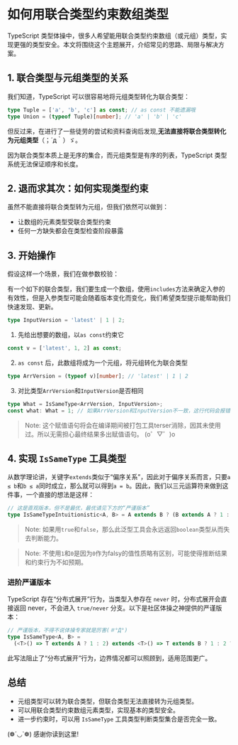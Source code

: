 # 如何用联合类型约束数组类型

TypeScript 类型体操中，很多人希望能用联合类型约束数组（或元组）类型，实现更强的类型安全。本文将围绕这个主题展开，介绍常见的思路、局限与解决方案。

## 1. 联合类型与元组类型的关系

我们知道，TypeScript 可以很容易地将元组类型转化为联合类型：

```typescript
type Tuple = ['a', 'b', 'c'] as const; // as const 不能遗漏哦
type Union = (typeof Tuple)[number]; // 'a' | 'b' | 'c'
```

但反过来，在进行了一些徒劳的尝试和资料查询后发现,**无法直接将联合类型转化为元组类型**（；´д｀）ゞ。

因为联合类型本质上是无序的集合，而元组类型是有序的列表，TypeScript 类型系统无法保证顺序和长度。

## 2. 退而求其次：如何实现类型约束

虽然不能直接将联合类型转为元组，但我们依然可以做到：

- 让数组的元素类型受联合类型约束
- 任何一方缺失都会在类型检查阶段暴露

## 3. 开始操作

假设这样一个场景，我们在做参数校验：

有一个如下的联合类型，我们要生成一个数组，使用`includes`方法来确定入参的有效性，但是入参类型可能会随着版本变化而变化，我们希望类型提示能帮助我们快速发现、更新。

```typescript
type InputVersion = 'latest' | 1 | 2;
```

1. 先给出想要的数组，以`as const`约束它

```typescript
const v = ['latest', 1, 2] as const;
```

2. `as const` 后，此数组将成为一个元组，将元组转化为联合类型

```typescript
type ArrVersion = (typeof v)[number]; // 'latest' | 1 | 2
```

3. 对比类型`ArrVersion`和`InputVersion`是否相同

```typescript
type What = IsSameType<ArrVersion, InputVersion>;
const what: What = 1; // 如果ArrVersion和InputVersion不一致，这行代码会报错
```

> Note: 这个赋值语句将会在编译期间被打包工具terser消除，因其未使用过。所以无需担心最终结果多出赋值语句。 (o゜▽゜)o

## 4. 实现 `IsSameType` 工具类型

从数学理论讲，关键字`extends`类似于“偏序关系”，因此对于偏序关系而言，只要`a ≤ b`和`b ≤ a`同时成立，那么就可以得到`a = b`。因此，我们以三元运算符来做到这件事，一个直接的想法是这样：

```typescript
// 这是直观版本，但不是最优，最优请见下方的“严谨版本”
type IsSameTypeIntuitionistic<A, B> = A extends B ? (B extends A ? 1 : 2) : 2;
```

> Note: 如果用`true`和`false`，那么此泛型工具会永远返回`boolean`类型从而失去判断能力。

> Note: 不使用`1`和`0`是因为`0`作为falsy的值性质略有区别，可能使得推断结果和约束行为不如预期。

### 进阶严谨版本

TypeScript 存在“分布式展开”行为，当类型入参存在 `never` 时，分布式展开会直接返回 never，不会进入 `true/never` 分支。以下是社区体操之神提供的严谨版本：

```typescript
// 严谨版本，不得不说体操专家就是厉害(＃°Д°)
type IsSameType<A, B> =
  (<T>() => T extends A ? 1 : 2) extends <T>() => T extends B ? 1 : 2 ? true : false;
```

此写法阻止了“分布式展开”行为，边界情况都可以照顾到，适用范围更广。

## 总结

- 元组类型可以转为联合类型，但联合类型无法直接转为元组类型。
- 可以用联合类型约束数组元素类型，实现基本的类型安全。
- 进一步约束时，可以用 `IsSameType` 工具类型判断类型集合是否完全一致。

(❁´◡`❁) 感谢你读到这里!
